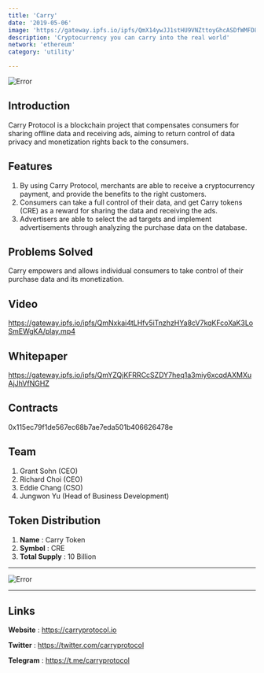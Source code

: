 ```yaml
---
title: 'Carry'
date: '2019-05-06'
image: 'https://gateway.ipfs.io/ipfs/QmX14ywJJ1stHU9VNZttoyGhcASDfWMFD85RAz9vi8nGo5'
description: 'Cryptocurrency you can carry into the real world'
network: 'ethereum'
category: 'utility'

---
```


![Error](https://gateway.ipfs.io/ipfs/Qmb2xizzXf9JSPgjJR96FpZH8WCEAzvJ6fPfdstWKf8rQr)

## Introduction

Carry Protocol is a blockchain project that compensates consumers for sharing offline data and receiving ads, aiming to return control of data privacy and monetization rights back to the consumers.

## Features

1. By using Carry Protocol, merchants are able to receive a cryptocurrency payment, and provide the benefits to the right customers.
3. Consumers can take a full control of their data, and get Carry tokens (CRE) as a reward for sharing the data and receiving the ads.
4. Advertisers are able to select the ad targets and implement advertisements through analyzing the purchase data on the database.


## Problems Solved

Carry empowers and allows individual consumers to take control of their purchase data and its monetization.


## Video

https://gateway.ipfs.io/ipfs/QmNxkai4tLHfv5iTnzhzHYa8cV7kqKFcoXaK3LoSmEWgKA/play.mp4

## Whitepaper

https://gateway.ipfs.io/ipfs/QmYZQjKFRRCcSZDY7heq1a3miy6xcqdAXMXuAjJhVfNGHZ

## Contracts

0x115ec79f1de567ec68b7ae7eda501b406626478e


## Team

1. Grant Sohn (CEO)
2. Richard Choi (CEO)
3. Eddie Chang (CSO)
4. Jungwon Yu (Head of Business Development)



## Token Distribution

1. **Name** : Carry Token
2. **Symbol** : CRE
3. **Total Supply** : 10 Billion

---

![Error](https://gateway.ipfs.io/ipfs/QmNZD16BeEC7FnxPYcfWPHEum9WSHjk9AjrvgPEwvcNHLJ)


---

## Links

**Website** : <https://carryprotocol.io>

**Twitter** : <https://twitter.com/carryprotocol>

**Telegram** : <https://t.me/carryprotocol>
